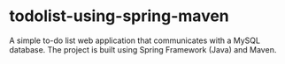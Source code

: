 # todolist-using-spring-maven
A simple to-do list web application that communicates with a MySQL database. The project is built using Spring Framework (Java) and Maven.
